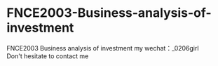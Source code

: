 # FNCE2003-Business-analysis-of-investment
FNCE2003 Business analysis of investment my wechat：_0206girl Don't hesitate to contact me
